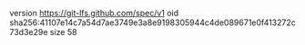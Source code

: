 version https://git-lfs.github.com/spec/v1
oid sha256:41107e14c7a54d7ae3749e3a8e9198305944c4de089671e0f413272c73d3e29e
size 58
